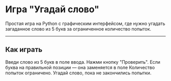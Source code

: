 # Игра "Угадай слово"

Простая игра на Python с графическим интерфейсом, где нужно угадать загаданное слово из 5 букв за ограниченное количество попыток.

---

## Как играть

Введи слово из 5 букв в поле ввода.
Нажми кнопку "Проверить".
Если буква на правильной позиции — она заменяется в поле
Количество попыток ограничено.
Угадай слово, пока не закончились попытки.
